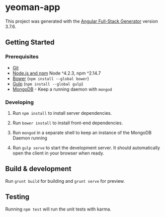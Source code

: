 # yeoman-app

This project was generated with the [Angular Full-Stack Generator](https://github.com/DaftMonk/generator-angular-fullstack) version 3.7.6.

## Getting Started

### Prerequisites

- [Git](https://git-scm.com/)
- [Node.js and npm](nodejs.org) Node ^4.2.3, npm ^2.14.7
- [Bower](bower.io) (`npm install --global bower`)
- [Gulp](http://gulpjs.com/) (`npm install --global gulp`)
- [MongoDB](https://www.mongodb.org/) - Keep a running daemon with `mongod`

### Developing

1. Run `npm install` to install server dependencies.

2. Run `bower install` to install front-end dependencies.

3. Run `mongod` in a separate shell to keep an instance of the MongoDB Daemon running

4. Run `gulp serve` to start the development server. It should automatically open the client in your browser when ready.

## Build & development

Run `grunt build` for building and `grunt serve` for preview.

## Testing

Running `npm test` will run the unit tests with karma.
